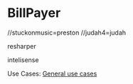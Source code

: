 # BillPayer

//stuckonmusic=preston
//judah4=judah

resharper

intelisense



Use Cases:
[General use cases](https://docs.google.com/a/cougars.csusm.edu/document/d/1NUhxxt74O9J2fCzlk0UehSFiOUi07AEYt9695ScDA20/edit?usp=sharing)